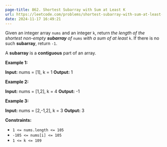 ```yaml
---
page-title: 862. Shortest Subarray with Sum at Least K
url: https://leetcode.com/problems/shortest-subarray-with-sum-at-least-k/description/?envType=daily-question&envId=2024-11-17
date: 2024-11-17 16:49:21
---
```

Given an integer array `nums` and an integer `k`, return *the length of the shortest non-empty **subarray** of* `nums` *with a sum of at least* `k`. If there is no such **subarray**, return `-1`.

A **subarray** is a **contiguous** part of an array.

**Example 1:**

**Input:** nums = \[1\], k = 1
**Output:** 1

**Example 2:**

**Input:** nums = \[1,2\], k = 4
**Output:** -1

**Example 3:**

**Input:** nums = \[2,-1,2\], k = 3
**Output:** 3

**Constraints:**

-   `1 <= nums.length <= 105`
-   `-105 <= nums[i] <= 105`
-   `1 <= k <= 109`